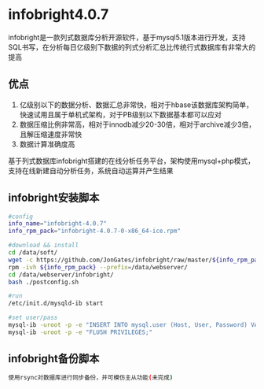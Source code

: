 # infobright4.0.7
infobright是一款列式数据库分析开源软件，基于mysql5.1版本进行开发，支持SQL书写，在分析每日亿级别下数据的列式分析汇总比传统行式数据库有非常大的提高
## 优点
1. 亿级别以下的数据分析、数据汇总非常快，相对于hbase该数据库架构简单，快速试用且属于单机式架构，对于PB级别以下数据基本都可以应对
2. 数据压缩比例非常高，相对于innodb减少20-30倍，相对于archive减少3倍，且解压缩速度非常快
3. 数据计算准确度高

基于列式数据库infobright搭建的在线分析任务平台，架构使用mysql+php模式，支持在线新建自动分析任务，系统自动运算并产生结果

## infobright安装脚本
```Bash
#config
info_name="infobright-4.0.7"
info_rpm_pack="infobright-4.0.7-0-x86_64-ice.rpm"

#download && install
cd /data/soft/ 
wget -c https://github.com/JonGates/infobright/raw/master/${info_rpm_pack} -O $info_rpm_pack
rpm -ivh ${info_rpm_pack} --prefix=/data/webserver/
cd /data/webserver/infobright/ 
bash ./postconfig.sh

#run
/etc/init.d/mysqld-ib start

#set user/pass
mysql-ib -uroot -p -e "INSERT INTO mysql.user (Host, User, Password) VALUES ('%', 'infobright', PASSWORD('infobright'));"
mysql-ib -uroot -p -e "FLUSH PRIVILEGES;"

```

## infobright备份脚本
```Bash
使用rsync对数据库进行同步备份，并可模仿主从功能(未完成)
```